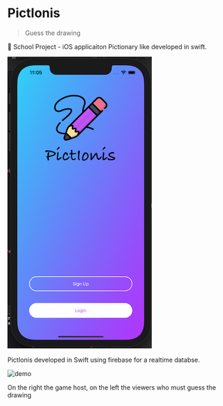 # PictIonis
> Guess the drawing

📱 School Project - iOS applicaiton Pictionary like developed in swift.

![Main](/screenshots/splashscreen.png)

PictIonis developed in Swift using firebase for a realtime databse.


![demo](https://user-images.githubusercontent.com/35685670/132960298-b26bbcd8-0919-4035-a4e8-d460a75fea9a.gif)

On the right the game host, on the left the viewers who must guess the drawing
